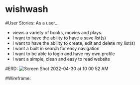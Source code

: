 # wishwash

#User Stories:
  As a user...
  - views a variety of books, movies and plays.
  - I want to have the ability to have a save list(s)
  - I want to have the ability to create, edit and delete my list(s)
  - I want a built in search for easy navigation
  - I want to be able to login and have my own profile
  - I want a simple, clean and easy to read website 
  
  #ERD:
  ![Screen Shot 2022-04-30 at 10 00 52 AM](https://user-images.githubusercontent.com/94028875/166115176-25c8a2b5-a1b0-4150-83d3-8d70cbdeeda8.png)
  
  #Wireframe:
  
